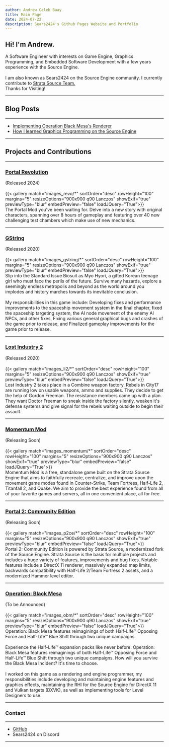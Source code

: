 ```yaml
---
author: Andrew Caleb Baay
title: Main Page
date: 2024-07-22
description: Sears2424's Github Pages Website and Portfolio
---
```


## Hi! I'm Andrew.

A Software Engineer with interests on Game Engine, Graphics Programming, and Embedded Software Development with a few years experience with the Source Engine.
\
\
I am also known as Sears2424 on the Source Engine community. I currently contribute to [Strata Source Team.](https://stratasource.org/) 
\
Thanks for Visiting!

---
## Blog Posts
---
- [Implementing Operation Black Mesa's Renderer](https://sears2424.github.io/posts/obm-part1/)
- [How I learned Graphics Programming on the Source Engine](https://sears2424.github.io/posts/learning-sdk/)

---
## Projects and Contributions
---
### [Portal Revolution](https://store.steampowered.com/app/601360/Portal_Revolution/)
(Released 2024)
\
\
{{< gallery match="images_revo/*" sortOrder="desc" rowHeight="100" margins="5" resizeOptions="900x900 q90 Lanczos" showExif="true" previewType="blur" embedPreview="false" loadJQuery="True">}}
\
The Portal Mod you've been waiting for. Delve into a new story with original characters, spanning over 8 hours of gameplay and featuring over 40 new challenging test chambers which make use of new mechanics. 


---
### [GString](https://store.steampowered.com/app/1224600/G_String/)
(Released 2020)
\
\
{{< gallery match="images_gstring/*" sortOrder="desc" rowHeight="100" margins="5" resizeOptions="900x900 q90 Lanczos" showExif="true" previewType="blur" embedPreview="false" loadJQuery="True">}}
\
Slip into the Standard Issue Biosuit as Myo Hyori, a gifted Korean teenage girl who must face the perils of the future. Survive many hazards, explore a seemingly endless metropolis and beyond as the world around you implodes and history marches towards its inevitable conclusion. 
\
\
My responsibilities in this game include: Developing fixes and performance improvements to the spaceship movement system in the final chapter, fixed the spaceship targeting system, the AI node movement of the enemy AI NPCs, and other fixes, Fixing various general graphical bugs and crashes of the game prior to release, and Finalized gameplay improvements for the game prior to release.

---
### [Lost Industry 2](https://www.moddb.com/mods/lostindustry2-mod)
(Released 2020)
\
\
{{< gallery match="images_li2/*" sortOrder="desc" rowHeight="100" margins="5" resizeOptions="900x900 q90 Lanczos" showExif="true" previewType="blur" embedPreview="false" loadJQuery="True">}}
\
Lost Industry 2 takes place in a Combine weapon factory.
Rebels in City17 are running low on usable weapons, ammo and supplies.
They decide to get the help of Gordon Freeman. The resistance members came up with a plan.
They want Doctor Freeman to sneak inside the factory silently, weaken it's defense systems
and give signal for the rebels waiting outside to begin their assault.

---
### [Momentum Mod](https://store.steampowered.com/app/669270/Momentum_Mod/)
(Releasing Soon)
\
\
{{< gallery match="images_momentum/*" sortOrder="desc" rowHeight="100" margins="5" resizeOptions="900x900 q90 Lanczos" showExif="true" previewType="blur" embedPreview="false" loadJQuery="True">}}
\
Momentum Mod is a free, standalone game built on the Strata Source Engine that aims to faithfully recreate, centralize, and improve upon the movement game modes found in Counter-Strike, Team Fortress, Half-Life 2, Titanfall 2, and Quake. We aim to provide the best experience found from all of your favorite games and servers, all in one convenient place, all for free. 

---
### [Portal 2: Community Edition](https://store.steampowered.com/app/440000/Portal_2_Community_Edition)
(Releasing Soon)
\
\
{{< gallery match="images_p2ce/*" sortOrder="desc" rowHeight="100" margins="5" resizeOptions="900x900 q90 Lanczos" showExif="true" previewType="blur" embedPreview="false" loadJQuery="True">}}
\
Portal 2: Community Edition is powered by Strata Source, a modernized fork of the Source Engine. Strata Source is the basis for multiple projects and includes a huge variety of features, improvements and bug fixes. Notable features include a DirectX 11 renderer, massively expanded map limits, backwards compatibility with Half-Life 2/Team Fortress 2 assets, and a modernized Hammer level editor.

---
### [Operation: Black Mesa](https://store.steampowered.com/app/311810/Operation_Black_Mesa/)
(To be Announced)
\
\
{{< gallery match="images_obm/*" sortOrder="desc" rowHeight="100" margins="5" resizeOptions="900x900 q90 Lanczos" showExif="true" previewType="blur" embedPreview="false" loadJQuery="True">}}
\
Operation: Black Mesa features reimaginings of both Half-Life™ Opposing Force and Half-Life™ Blue Shift through two unique campaigns. 
\
\
Experience the Half-Life™ expansion packs like never before. Operation: Black Mesa features reimaginings of both Half-Life™ Opposing Force and Half-Life™ Blue Shift through two unique campaigns. How will you survive the Black Mesa Incident? It's time to choose. 
\
\
I worked on this game as a rendering and engine programmer, my responsibilities include developing and maintaining engine features and graphics effects, maintaining the RHI for the Source Engine for DirectX 11 and Vulkan targets (DXVK), as well as implementing tools for Level Designers to use.


---
### Contact
---
- [GitHub](https://github.com/sears2424)
- Sears2424 on Discord

---